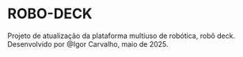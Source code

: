 # ROBO-DECK
Projeto de atualização da plataforma multiuso de robótica, robô deck. 
Desenvolvido por @Igor Carvalho, maio de 2025.